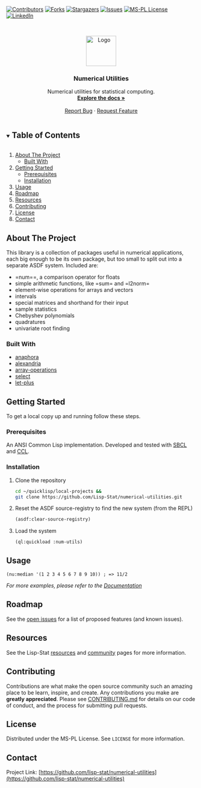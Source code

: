 
<!-- PROJECT SHIELDS -->

[![Contributors][contributors-shield]][contributors-url]
[![Forks][forks-shield]][forks-url]
[![Stargazers][stars-shield]][stars-url]
[![Issues][issues-shield]][issues-url]
[![MS-PL License][license-shield]][license-url]
[![LinkedIn][linkedin-shield]][linkedin-url]



<!-- PROJECT LOGO -->
<br />
<p align="center">
  <a href="https://github.com/lisp-stat/numerical-utilities">
    <img src="http://www.lisp-stat.dev/images/stats-image.svg" alt="Logo" width="80" height="80">
  </a>

  <h3 align="center">Numerical Utilities</h3>

  <p align="center">
  Numerical utilities for statistical computing.
	<br />
    <a href="https://github.com/Lisp-Stat/numerical-utilities/blob/master/docs/numerical-utilities.md"><strong>Explore the docs »</strong></a>
    <br />
    <br />
    <a href="https://github.com/lisp-stat/numerical-utilities/issues">Report Bug</a>
    ·
    <a href="https://github.com/lisp-stat/numerical-utilities/issues">Request Feature</a>
  </p>
</p>



<!-- TABLE OF CONTENTS -->
<details open="open">
  <summary><h2 style="display: inline-block">Table of Contents</h2></summary>
  <ol>
    <li>
      <a href="#about-the-project">About The Project</a>
      <ul>
        <li><a href="#built-with">Built With</a></li>
      </ul>
    </li>
    <li>
      <a href="#getting-started">Getting Started</a>
      <ul>
        <li><a href="#prerequisites">Prerequisites</a></li>
        <li><a href="#installation">Installation</a></li>
      </ul>
    </li>
    <li><a href="#usage">Usage</a></li>
    <li><a href="#roadmap">Roadmap</a></li>
	<li><a href="#resources">Resources</a></li>
    <li><a href="#contributing">Contributing</a></li>
    <li><a href="#license">License</a></li>
    <li><a href="#contact">Contact</a></li>
  </ol>
</details>



<!-- ABOUT THE PROJECT -->
## About The Project

  This library is a collection of packages useful in numerical
  applications, each big enough to be its own package, but too small
  to split out into a separate ASDF system. Included are:

  - =num==, a comparison operator for floats
  - simple arithmetic functions, like =sum= and =l2norm=
  - element-wise operations for arrays and vectors
  - intervals
  - special matrices and shorthand for their input
  - sample statistics
  - Chebyshev polynomials
  - quadratures
  - univariate root finding


### Built With

* [anaphora](https://github.com/tokenrove/anaphora)
* [alexandria](https://gitlab.common-lisp.net/alexandria/alexandria)
* [array-operations](https://github.com/bendudson/array-operations)
* [select](https://github.com/Symbolics/select)
* [let-plus](https://github.com/sharplispers/let-plus)



<!-- GETTING STARTED -->
## Getting Started

To get a local copy up and running follow these steps.

### Prerequisites

An ANSI Common Lisp implementation. Developed and tested with
[SBCL](http://www.sbcl.org/) and
[CCL](https://github.com/Clozure/ccl).

### Installation

1. Clone the repository
   ```sh
   cd ~/quicklisp/local-projects &&
   git clone https://github.com/Lisp-Stat/numerical-utilities.git
   ```
2. Reset the ASDF source-registry to find the new system (from the REPL)
   ```lisp
   (asdf:clear-source-registry)
   ```
3. Load the system
   ```
   (ql:quickload :num-utils)
   ```

<!-- USAGE EXAMPLES -->
## Usage

```
(nu:median '(1 2 3 4 5 6 7 8 9 10)) ; => 11/2
```

_For more examples, please refer to the [Documentation](https://lisp-stat.dev/)_



<!-- ROADMAP -->
## Roadmap

See the [open issues](https://github.com/lisp-stat/numerical-utilities/issues) for a list of proposed features (and known issues).

## Resources

See the Lisp-Stat [resources](https://lisp-stat.dev/resources) and
[community](https://lisp-stat.dev/community) pages for more
information.

<!-- CONTRIBUTING -->
## Contributing

Contributions are what make the open source community such an amazing place to be learn, inspire, and create. Any contributions you make are **greatly appreciated**. Please see [CONTRIBUTING.md](CONTRIBUTING.md) for details on our code of conduct, and the process for submitting pull requests.

<!-- LICENSE -->
## License

Distributed under the MS-PL License. See `LICENSE` for more information.



<!-- CONTACT -->
## Contact

Project Link: [https://github.com/lisp-stat/numerical-utilities](https://github.com/lisp-stat/numerical-utilities)



<!-- MARKDOWN LINKS & IMAGES -->
<!-- https://www.markdownguide.org/basic-syntax/#reference-style-links -->
[contributors-shield]: https://img.shields.io/github/contributors/lisp-stat/numerical-utilities.svg?style=for-the-badge
[contributors-url]: https://github.com/lisp-stat/numerical-utilities/graphs/contributors
[forks-shield]: https://img.shields.io/github/forks/lisp-stat/numerical-utilities.svg?style=for-the-badge
[forks-url]: https://github.com/lisp-stat/numerical-utilities/network/members
[stars-shield]: https://img.shields.io/github/stars/lisp-stat/numerical-utilities.svg?style=for-the-badge
[stars-url]: https://github.com/lisp-stat/numerical-utilities/stargazers
[issues-shield]: https://img.shields.io/github/issues/lisp-stat/numerical-utilities.svg?style=for-the-badge
[issues-url]: https://github.com/lisp-stat/numerical-utilities/issues
[license-shield]: https://img.shields.io/github/license/lisp-stat/numerical-utilities.svg?style=for-the-badge
[license-url]: https://github.com/lisp-stat/numerical-utilities/blob/master/LICENSE
[linkedin-shield]: https://img.shields.io/badge/-LinkedIn-black.svg?style=for-the-badge&logo=linkedin&colorB=555
[linkedin-url]: https://www.linkedin.com/company/symbolics/
